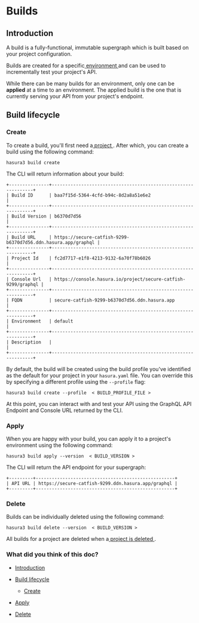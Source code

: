 # Builds

## Introduction​

A build is a fully-functional, immutable supergraph which is built based on your project configuration.

Builds are created for a specific[ environment ](https://hasura.io/docs/3.0/ci-cd/environments/)and can be used to incrementally test your
project's API.

While there can be many builds for an environment, only one can be **applied** at a time to an environment. The applied
build is the one that is currently serving your API from your project's endpoint.

## Build lifecycle​

### Create​

To create a build, you'll first need a[ project ](https://hasura.io/docs/3.0/ci-cd/projects/). After which, you can create a build using the
following command:

`hasura3 build create`

The CLI will return information about your build:

```
+---------------+---------------------------------------------------------------+
| Build ID      | baa7f15d-5364-4cfd-b94c-8d2a8a51e6e2                          |
+---------------+---------------------------------------------------------------+
| Build Version | b6370d7d56                                                    |
+---------------+---------------------------------------------------------------+
| Build URL     | https://secure-catfish-9299-b6370d7d56.ddn.hasura.app/graphql |
+---------------+---------------------------------------------------------------+
| Project Id    | fc2d7717-e1f8-4213-9132-6a70f78b6026                          |
+---------------+---------------------------------------------------------------+
| Console Url   | https://console.hasura.io/project/secure-catfish-9299/graphql |
+---------------+---------------------------------------------------------------+
| FQDN          | secure-catfish-9299-b6370d7d56.ddn.hasura.app                 |
+---------------+---------------------------------------------------------------+
| Environment   | default                                                       |
+---------------+---------------------------------------------------------------+
| Description   |                                                               |
+---------------+---------------------------------------------------------------+
```

By default, the build will be created using the build profile you've identified as the default for your project in your `hasura.yaml` file. You can override this by specifying a different profile using the `--profile` flag:

`hasura3 build create --profile  < BUILD_PROFILE_FILE >`

At this point, you can interact with and test your API using the GraphQL API Endpoint and Console URL returned by the
CLI.

### Apply​

When you are happy with your build, you can apply it to a project's environment using the following command:

`hasura3 build apply --version  < BUILD_VERSION >`

The CLI will return the API endpoint for your supergraph:

```
+---------+----------------------------------------------------+
| API URL | https://secure-catfish-9299.ddn.hasura.app/graphql |
+---------+----------------------------------------------------+
```

### Delete​

Builds can be individually deleted using the following command:

`hasura3 build delete --version  < BUILD_VERSION >`

All builds for a project are deleted when a[ project is deleted ](https://hasura.io/docs/3.0/ci-cd/projects/#delete).

### What did you think of this doc?

- [ Introduction ](https://hasura.io/docs/3.0/ci-cd/builds/#introduction)
- [ Build lifecycle ](https://hasura.io/docs/3.0/ci-cd/builds/#build-lifecycle)
    - [ Create ](https://hasura.io/docs/3.0/ci-cd/builds/#create)

- [ Apply ](https://hasura.io/docs/3.0/ci-cd/builds/#apply)

- [ Delete ](https://hasura.io/docs/3.0/ci-cd/builds/#delete)
